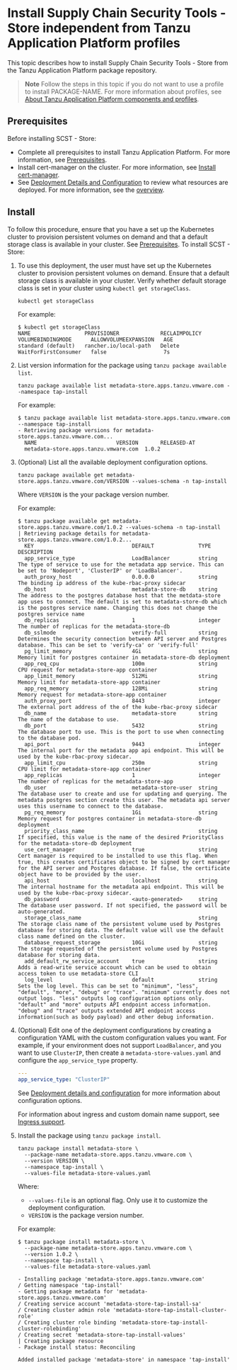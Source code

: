 # Install Supply Chain Security Tools - Store independent from Tanzu Application Platform profiles

This topic describes how to install Supply Chain Security Tools - Store
from the Tanzu Application Platform package repository.

> **Note** Follow the steps in this topic if you do not want to use a profile to install PACKAGE-NAME. For more information about profiles, see [About Tanzu Application Platform components and profiles](../about-package-profiles.hbs.md).

## <a id='prereqs'></a>Prerequisites

Before installing SCST - Store:

- Complete all prerequisites to install Tanzu Application Platform. For more
  information, see [Prerequisites](../prerequisites.md).
- Install cert-manager on the cluster. For more information, see [Install
  cert-manager](../cert-mgr-contour-fcd/install-cert-mgr.hbs.md).
- See [Deployment Details and Configuration](deployment-details.md) to review
  what resources are deployed. For more information, see the
  [overview](overview.md).

## <a id='install'></a>Install

To follow this procedure, ensure that you have a set up the Kubernetes cluster to provision persistent volumes on demand and that a default storage class is available in your cluster. See [Prerequisites](../prerequisites.md). To install SCST - Store:

1. To use this deployment, the user must have set up the Kubernetes cluster to
   provision persistent volumes on demand. Ensure that a default storage class
   is available in your cluster. Verify whether default storage class is set in
   your cluster using `kubectl get storageClass`.

    ```console
    kubectl get storageClass
    ```

    For example:

    ```console
    $ kubectl get storageClass
    NAME                 PROVISIONER             RECLAIMPOLICY   VOLUMEBINDINGMODE      ALLOWVOLUMEEXPANSION   AGE
    standard (default)   rancher.io/local-path   Delete          WaitForFirstConsumer   false                  7s
    ```

1. List version information for the package using `tanzu package available list`.

    ```console
    tanzu package available list metadata-store.apps.tanzu.vmware.com --namespace tap-install
    ```

    For example:

    ```console
    $ tanzu package available list metadata-store.apps.tanzu.vmware.com --namespace tap-install
    - Retrieving package versions for metadata-store.apps.tanzu.vmware.com...
      NAME                         VERSION       RELEASED-AT
      metadata-store.apps.tanzu.vmware.com  1.0.2
    ```

1. (Optional) List all the available deployment configuration options.

    ```console
    tanzu package available get metadata-store.apps.tanzu.vmware.com/VERSION --values-schema -n tap-install
    ```

    Where `VERSION` is the your package version number.

    For example:

    ```console
    $ tanzu package available get metadata-store.apps.tanzu.vmware.com/1.0.2 --values-schema -n tap-install
    | Retrieving package details for metadata-store.apps.tanzu.vmware.com/1.0.2...
      KEY                               DEFAULT              TYPE     DESCRIPTION
      app_service_type                  LoadBalancer         string   The type of service to use for the metadata app service. This can be set to 'Nodeport', 'ClusterIP' or 'LoadBalancer'.
      auth_proxy_host                   0.0.0.0              string   The binding ip address of the kube-rbac-proxy sidecar
      db_host                           metadata-store-db    string   The address to the postgres database host that the metdata-store app uses to connect. The default is set to metadata-store-db which is the postgres service name. Changing this does not change the postgres service name
      db_replicas                       1                    integer  The number of replicas for the metadata-store-db
      db_sslmode                        verify-full          string   Determines the security connection between API server and Postgres database. This can be set to 'verify-ca' or 'verify-full'
      pg_limit_memory                   4Gi                  string   Memory limit for postgres container in metadata-store-db deployment
      app_req_cpu                       100m                 string   CPU request for metadata-store-app container
      app_limit_memory                  512Mi                string   Memory limit for metadata-store-app container
      app_req_memory                    128Mi                string   Memory request for metadata-store-app container
      auth_proxy_port                   8443                 integer  The external port address of the of the kube-rbac-proxy sidecar
      db_name                           metadata-store       string   The name of the database to use.
      db_port                           5432                 string   The database port to use. This is the port to use when connecting to the database pod.
      api_port                          9443                 integer  The internal port for the metadata app api endpoint. This will be used by the kube-rbac-proxy sidecar.
      app_limit_cpu                     250m                 string   CPU limit for metadata-store-app container
      app_replicas                      1                    integer  The number of replicas for the metadata-store-app
      db_user                           metadata-store-user  string   The database user to create and use for updating and querying. The metadata postgres section create this user. The metadata api server uses this username to connect to the database.
      pg_req_memory                     1Gi                  string   Memory request for postgres container in metadata-store-db deployment
      priority_class_name                                    string   If specified, this value is the name of the desired PriorityClass for the metadata-store-db deployment
      use_cert_manager                  true                 string   Cert manager is required to be installed to use this flag. When true, this creates certificates object to be signed by cert manager for the API server and Postgres database. If false, the certificate object have to be provided by the user.
      api_host                          localhost            string   The internal hostname for the metadata api endpoint. This will be used by the kube-rbac-proxy sidecar.
      db_password                       <auto-generated>     string   The database user password. If not specified, the password will be auto-generated.
      storage_class_name                                     string   The storage class name of the persistent volume used by Postgres database for storing data. The default value will use the default class name defined on the cluster.
      database_request_storage          10Gi                 string   The storage requested of the persistent volume used by Postgres database for storing data.
      add_default_rw_service_account    true                 string   Adds a read-write service account which can be used to obtain access token to use metadata-store CLI
      log_level                         default              string   Sets the log level. This can be set to "minimum", "less", "default", "more", "debug" or "trace". "minimum" currently does not output logs. "less" outputs log configuration options only. "default" and "more" outputs API endpoint access information. "debug" and "trace" outputs extended API endpoint access information(such as body payload) and other debug information.
    ```

1. (Optional) Edit one of the deployment configurations by creating a configuration YAML with the
custom configuration values you want. For example, if your environment does not support `LoadBalancer`,
and you want to use `ClusterIP`, then create a `metadata-store-values.yaml` and configure the
`app_service_type` property.

    ```yaml
    ---
    app_service_type: "ClusterIP"
    ```

    See [Deployment details and configuration](deployment-details.md#configuration) for
    more information about configuration options.

     For information about ingress and custom domain name support, see [Ingress support](ingress.hbs.md).

1. Install the package using `tanzu package install`.

    ```console
    tanzu package install metadata-store \
      --package-name metadata-store.apps.tanzu.vmware.com \
      --version VERSION \
      --namespace tap-install \
      --values-file metadata-store-values.yaml
    ```

    Where:

    - `--values-file` is an optional flag. Only use it to customize the deployment
    configuration.
    - `VERSION` is the package version number.

    For example:

    ```console
    $ tanzu package install metadata-store \
      --package-name metadata-store.apps.tanzu.vmware.com \
      --version 1.0.2 \
      --namespace tap-install \
      --values-file metadata-store-values.yaml

    - Installing package 'metadata-store.apps.tanzu.vmware.com'
    / Getting namespace 'tap-install'
    - Getting package metadata for 'metadata-store.apps.tanzu.vmware.com'
    / Creating service account 'metadata-store-tap-install-sa'
    / Creating cluster admin role 'metadata-store-tap-install-cluster-role'
    / Creating cluster role binding 'metadata-store-tap-install-cluster-rolebinding'
    / Creating secret 'metadata-store-tap-install-values'
    | Creating package resource
    - Package install status: Reconciling

    Added installed package 'metadata-store' in namespace 'tap-install'
    ```
